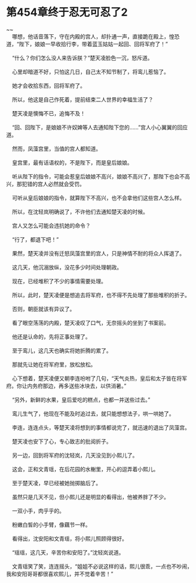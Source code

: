 # 第454章终于忍无可忍了2
~~<br>&nbsp;&nbsp;&nbsp;&nbsp;哪想，他话音落下，守在内殿的宫人，却扑通一声，直接跪在殿上，惶恐道，“陛下，娘娘一早收拾行李，带着蓝玉姑姑一起回、回将军府了！”<br><br>&nbsp;&nbsp;&nbsp;&nbsp;“什么？你们怎么没人来告诉朕？”楚天凌脸色一沉，怒斥道。<br><br>&nbsp;&nbsp;&nbsp;&nbsp;心里却暗道不好，只怕这几日，自己太不知节制了，将鸾儿惹恼了。<br><br>&nbsp;&nbsp;&nbsp;&nbsp;她才会收拾东西，回将军府了。<br><br>&nbsp;&nbsp;&nbsp;&nbsp;所以，他这是自己作死着，提前结束二人世界的幸福生活了？<br><br>&nbsp;&nbsp;&nbsp;&nbsp;楚天凌是懊悔不已，追悔不及！<br><br>&nbsp;&nbsp;&nbsp;&nbsp;“回、回陛下，是娘娘不许奴婢等人去通知陛下您的……”宫人小心翼翼的回应道。<br><br>&nbsp;&nbsp;&nbsp;&nbsp;然而，凤藻宫里，当值的宫人都知道。<br><br>&nbsp;&nbsp;&nbsp;&nbsp;皇宫里，最有话语权的，不是陛下，而是皇后娘娘。<br><br>&nbsp;&nbsp;&nbsp;&nbsp;听从陛下的指令，可能会惹皇后娘娘不高兴，娘娘不高兴了，那陛下也会不高兴，那犯错的宫人必然就会受罚。<br><br>&nbsp;&nbsp;&nbsp;&nbsp;可听从皇后娘娘的指令，就算陛下不高兴，也不会拿他们这些宫人怎么样。<br><br>&nbsp;&nbsp;&nbsp;&nbsp;所以，在沈轻岚明确说了，不许他们去通知楚天凌的时候。<br><br>&nbsp;&nbsp;&nbsp;&nbsp;宫人又怎么可能会违抗她的命令？<br><br>&nbsp;&nbsp;&nbsp;&nbsp;“行了，都退下吧！”<br><br>&nbsp;&nbsp;&nbsp;&nbsp;果然，楚天凌并没有迁怒凤藻宫里的宫人，只是神情不耐的将众人挥退了。<br><br>&nbsp;&nbsp;&nbsp;&nbsp;这几天，他沉溺放纵，没花多少时间处理朝政。<br><br>&nbsp;&nbsp;&nbsp;&nbsp;现在，已经堆积了不少的事情需要处理。<br><br>&nbsp;&nbsp;&nbsp;&nbsp;所以，此时，楚天凌便是想追去将军府，也不得不先处理了那些堆积的折子。<br><br>&nbsp;&nbsp;&nbsp;&nbsp;否则，朝臣就该有异议了。<br><br>&nbsp;&nbsp;&nbsp;&nbsp;看了眼空荡荡的内殿，楚天凌叹了口气，无奈摇头的坐到了书案前。<br><br>&nbsp;&nbsp;&nbsp;&nbsp;他还是认命的，先将正事处理了。<br><br>&nbsp;&nbsp;&nbsp;&nbsp;至于鸾儿，这几天也确实将她折腾的累了。<br><br>&nbsp;&nbsp;&nbsp;&nbsp;那就先让她在将军府里，放松放松。<br><br>&nbsp;&nbsp;&nbsp;&nbsp;心下想着，楚天凌便又朝李连吩咐了几句，“天气炎热，皇后和太子皆在将军府。你让内务府那边，再多送些冰块去，以供消暑。”<br><br>&nbsp;&nbsp;&nbsp;&nbsp;“另外，新鲜的水果，皇后爱吃的糕点，也都一并送些过去。”<br><br>&nbsp;&nbsp;&nbsp;&nbsp;鸾儿生气了，他现在不能及时追过去，就只能想想法子，哄一哄她了。<br><br>&nbsp;&nbsp;&nbsp;&nbsp;李连，连连点头，等楚天凌将想到的事情都说完了，就迅速的退出了凤藻宫。<br><br>&nbsp;&nbsp;&nbsp;&nbsp;楚天凌也安下了心，专心致志的批阅折子。<br><br>&nbsp;&nbsp;&nbsp;&nbsp;另一边，回到将军府的沈轻岚，几天没见到小熙儿了。<br><br>&nbsp;&nbsp;&nbsp;&nbsp;这会，正和文青瑶，在后花园的水榭里，开心的逗弄着小熙儿。<br><br>&nbsp;&nbsp;&nbsp;&nbsp;至于楚天凌，早已经被她抛掷脑后了。<br><br>&nbsp;&nbsp;&nbsp;&nbsp;虽然只是几天不见，但小熙儿还是明显的看得出，他被养胖了不少。<br><br>&nbsp;&nbsp;&nbsp;&nbsp;一双小手，肉乎乎的。<br><br>&nbsp;&nbsp;&nbsp;&nbsp;粉嫩白皙的小手臂，像藕节一样。<br><br>&nbsp;&nbsp;&nbsp;&nbsp;看得出，沈安阳和文青瑶，将小熙儿照顾得很好。<br><br>&nbsp;&nbsp;&nbsp;&nbsp;“瑶瑶，这几天，辛苦你和安阳了。”沈轻岚说道。<br><br>&nbsp;&nbsp;&nbsp;&nbsp;文青瑶笑了笑，连连摇头，“姐姐不必说这样的话，熙儿很乖，一点也不吵闹，我和安阳哥哥都很喜欢熙儿，并不觉着辛苦！”<br><br>
                    

<script>_fwqdsqadxfw()</script>
<div><script>_dfwf1dw();</script></div>
<div><script>_dfwf1agdw();</script></div>
                